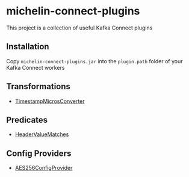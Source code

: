 # michelin-connect-plugins

This project is a collection of useful Kafka Connect plugins

## Installation
Copy `michelin-connect-plugins.jar` into the ``plugin.path`` folder of your Kafka Connect workers

## Transformations
  - [TimestampMicrosConverter](doc/transforms/timestamp-micros-converter.md)
## Predicates
  - [HeaderValueMatches](doc/predicates/header-value-matches.md)
## Config Providers
  - [AES256ConfigProvider](doc/config-providers/aes256-config-provider.md)
